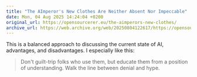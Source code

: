 ```yaml
---
title: "The AImperor's New Clothes Are Neither Absent Nor Impeccable"
date: Mon, 04 Aug 2025 14:24:04 +0200
original_url: https://opensourcerer.eu/the-aimperors-new-clothes/
archive_url: https://web.archive.org/web/20250804122617/https://opensourcerer.eu/the-aimperors-new-clothes/
---
```

This is a balanced approach to discussing the current state of AI, advantages, and disadvantages. I especially like this:

> Don't guilt-trip folks who use them, but educate them from a position of understanding. Walk the line between denial and hype.
